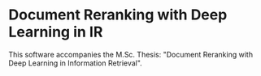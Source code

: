 # Document Reranking with Deep Learning in IR

This software accompanies the M.Sc. Thesis: "Document Reranking with Deep Learning in Information Retrieval".
